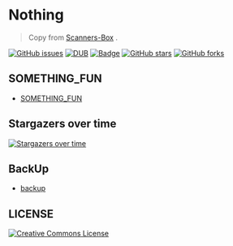 # Nothing

> Copy from [Scanners-Box](https://github.com/We5ter/Scanners-Box/blob/master/README_CN.md) .

[![GitHub issues](https://img.shields.io/github/issues/ds19991999/SecBox.svg)](https://github.com/ds19991999/SecBox/issues)
[![DUB](https://img.shields.io/dub/l/vibe-d.svg)](https://github.com/ds19991999/SecBox/blob/master/LICENSE)
[![Badge](https://img.shields.io/badge/link-996.icu-red.svg)](https://996.icu/#/zh_CN)
[![GitHub stars](https://img.shields.io/github/stars/ds19991999/SecBox.svg?style=popout&label=Stars)](https://github.com/ds19991999/SecBox/stargazers)
[![GitHub forks](https://img.shields.io/github/forks/ds19991999/SecBox.svg?style=popout&label=Fork)](https://github.com/ds19991999/SecBox/fork)

## SOMETHING_FUN

* [SOMETHING_FUN](./SOMETHING_FUN.md)

## Stargazers over time

[![Stargazers over time](https://starchart.cc/ds19991999/SecBox.svg)](https://starchart.cc/ds19991999/SecBox)

## BackUp

* [backup](assets/backup.pdf)

## LICENSE

<a rel="license" href="http://creativecommons.org/licenses/by-nc-sa/4.0/"><img alt="Creative Commons License" style="border-width:0" src="https://i.creativecommons.org/l/by-nc-sa/4.0/88x31.png" /></a>

